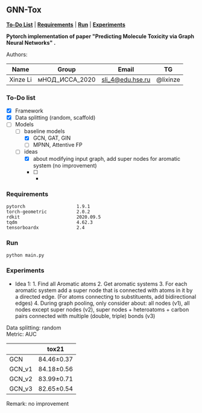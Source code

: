 ## GNN-Tox


[**To-Do List**](#quickstart-colab-in-the-cloud)
| [**Requirements**](#Requirements)
| [**Run**](#run)
| [**Experiments**](#Experiments)

**Pytorch implementation of paper "Predicting Molecule Toxicity via Graph Neural Networks" .**<br>

Authors: 

|  Name   | Group  | Email | TG |
|  ----   | ----   | ----  | ---- | 
| Xinze Li  | мНОД\_ИССА\_2020 | <sli_4@edu.hse.ru> | @lixinze


### To-Do list

- [x] Framework
- [x] Data splitting (random, scaffold)
- [ ] Models
	- [ ] baseline models 
        - [x] GCN, GAT, GIN
        - [ ] MPNN, Attentive FP 
    - [ ] ideas
        - [x] about modifying input graph, add super nodes for aromatic system (no improvement)
        - [ ] -

### Requirements

```
pytorch                   1.9.1             
torch-geometric           2.0.2
rdkit                     2020.09.5
tqdm                      4.62.3
tensorboardx              2.4
```


### Run

```
python main.py 
```

### Experiments
- Idea 1: 1. Find all Aromatic atoms 2. Get aromatic systems 3. For each aromatic system add a super node that is connected with atoms in it by a directed edge. (For atoms connecting to substituents, add bidirectional edges) 4. During graph pooling, only consider about: all nodes (v1), all nodes except super nodes (v2), super nodes + heteroatoms + carbon pairs connected with multiple (double, triple) bonds (v3)

Data splitting: random <br>
Metric: AUC

|     | tox21 |
|  ----   | ----  |
| GCN     | 84.46±0.37 |
| GCN_v1  | 84.18±0.56 |
| GCN_v2  | 83.99±0.71 |
| GCN_v3  | 82.65±0.54 |

Remark: no improvement
